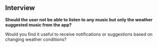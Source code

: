 ## Interview

**Should the user not be able to listen to any music but only the weather suggested music from the app?**

Would you find it useful to receive notifications or suggestions based on changing weather conditions?
